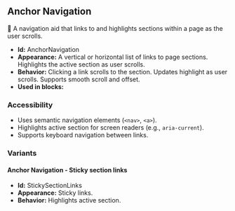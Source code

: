 ## Anchor Navigation
🔗 A navigation aid that links to and highlights sections within a page as the user scrolls.
- **Id:** AnchorNavigation
- **Appearance:** A vertical or horizontal list of links to page sections. Highlights the active section as user scrolls.
- **Behavior:** Clicking a link scrolls to the section. Updates highlight as user scrolls. Supports smooth scroll and offset.
- **Used in blocks:**
### Accessibility
- Uses semantic navigation elements (`<nav>`, `<a>`).
- Highlights active section for screen readers (e.g., `aria-current`).
- Supports keyboard navigation between links.

### Variants
#### Anchor Navigation - **Sticky section links**
- **Id:** StickySectionLinks
- **Appearance:** Sticky links.
- **Behavior:** Highlights active section.
